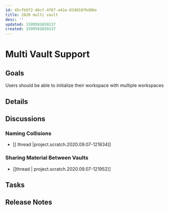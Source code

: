 ```yaml
---
id: 45cfb9f2-46cf-4f67-a41e-834818fbd06e
title: 2020 multi vault
desc: ''
updated: 1599501659137
created: 1599501659137
---
```

# Multi Vault Support

## Goals

Users should be able to initialize their workspace with multiple workspaces

## Details

## Discussions

### Naming Collisions

- [[ thread |project.scratch.2020.09.07-121834]]

### Sharing Material Between Vaults

- [[thread | project.scratch.2020.09.07-121952]]

## Tasks

## Release Notes

